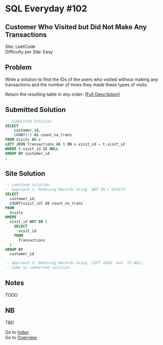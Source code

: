 # SQL Everyday \#102

## Customer Who Visited but Did Not Make Any Transactions

Site: LeetCode\
Difficulty per Site: Easy

## Problem

Write a solution to find the IDs of the users who visited without making any transactions and the number of times they made these types of visits.

Return the resulting table in *any order*. [[Full Description](https://leetcode.com/problems/customer-who-visited-but-did-not-make-any-transactions/description/)]

## Submitted Solution

```sql
-- Submitted Solution
SELECT 
    customer_id, 
    COUNT(*) AS count_no_trans 
FROM Visits AS v 
LEFT JOIN Transactions AS t ON v.visit_id = t.visit_id 
WHERE t.visit_id IS NULL 
GROUP BY customer_id
;
```

## Site Solution

```sql
-- LeetCode Solution 
-- Approach 1: Removing Records Using `NOT IN`/`EXISTS`
SELECT 
  customer_id, 
  COUNT(visit_id) AS count_no_trans 
FROM 
  Visits 
WHERE 
  visit_id NOT IN (
    SELECT 
      visit_id 
    FROM 
      Transactions
  ) 
GROUP BY 
  customer_id

-- Approach 2: Removing Records Using `LEFT JOIN` and `IS NULL`
-- Same as submitted solution.
```

## Notes

TODO

## NB

TBD

Go to [Index](../?tab=readme-ov-file#index)\
Go to [Overview](../?tab=readme-ov-file)
